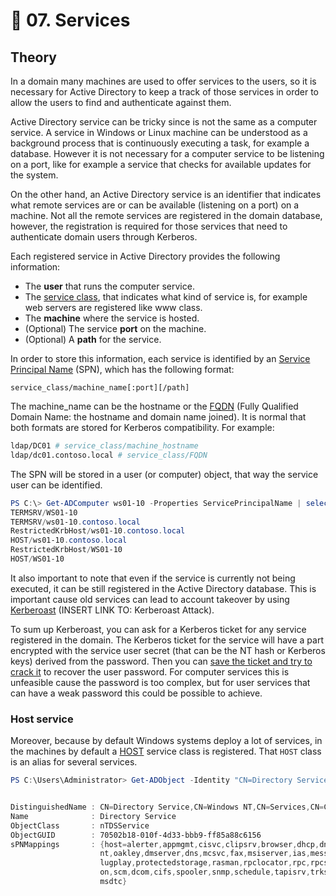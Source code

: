 # 📓 07. Services

## Theory

In a domain many machines are used to offer services to the users, so it is necessary for Active Directory to keep a track of those services in order to allow the users to find and authenticate against them.

Active Directory service can be tricky since is not the same as a computer service. A service in Windows or Linux machine can be understood as a background process that is continuously executing a task, for example a database. However it is not necessary for a computer service to be listening on a port, like for example a service that checks for available updates for the system.

On the other hand, an Active Directory service is an identifier that indicates what remote services are or can be available (listening on a port) on a machine. Not all the remote services are registered in the domain database, however, the registration is required for those services that need to authenticate domain users through Kerberos.

Each registered service in Active Directory provides the following information:

* The **user** that runs the computer service.
* The [service class](https://docs.microsoft.com/en-us/previous-versions/windows/it-pro/windows-server-2003/cc772815\(v=ws.10\)#service-principal-names), that indicates what kind of service is, for example web servers are registered like www class.
* The **machine** where the service is hosted.
* (Optional) The service **port** on the machine.
* (Optional) A **path** for the service.

In order to store this information, each service is identified by an [Service Principal Name](https://en.hackndo.com/service-principal-name-spn/) (SPN), which has the following format:

```
service_class/machine_name[:port][/path]
```

The machine\_name can be the hostname or the [FQDN](https://en.wikipedia.org/wiki/Fully\_qualified\_domain\_name) (Fully Qualified Domain Name: the hostname and domain name joined). It is normal that both formats are stored for Kerberos compatibility. For example:

```bash
ldap/DC01 # service_class/machine_hostname
ldap/dc01.contoso.local # service_class/FQDN
```

The SPN will be stored in a user (or computer) object, that way the service user can be identified.

```powershell
PS C:\> Get-ADComputer ws01-10 -Properties ServicePrincipalName | select -ExpandProperty ServicePrincipalName
TERMSRV/WS01-10
TERMSRV/ws01-10.contoso.local
RestrictedKrbHost/ws01-10.contoso.local
HOST/ws01-10.contoso.local
RestrictedKrbHost/WS01-10
HOST/WS01-10
```

It also important to note that even if the service is currently not being executed, it can be still registered in the Active Directory database. This is important cause old services can lead to account takeover by using [Kerberoast](https://www.youtube.com/watch?v=PUyhlN-E5MU) (INSERT LINK TO: Kerberoast Attack).

To sum up Kerberoast, you can ask for a Kerberos ticket for any service registered in the domain. The Kerberos ticket for the service will have a part encrypted with the service user secret (that can be the NT hash or Kerberos keys) derived from the password. Then you can [save the ticket and try to crack it](https://www.tarlogic.com/en/blog/how-to-attack-kerberos/) to recover the user password. For computer services this is unfeasible cause the password is too complex, but for user services that can have a weak password this could be possible to achieve.

### Host service <a href="#host-service" id="host-service"></a>

Moreover, because by default Windows systems deploy a lot of services, in the machines by default a [HOST](https://en.hackndo.com/service-principal-name-spn/#edge-case---host) service class is registered. That `HOST` class is an alias for several services.

```powershell
PS C:\Users\Administrator> Get-ADObject -Identity "CN=Directory Service,CN=Windows NT,CN=Services,CN=Configuration,$((Get-ADDomain).DistinguishedName)" -properties sPNMappings


DistinguishedName : CN=Directory Service,CN=Windows NT,CN=Services,CN=Configuration,DC=contoso,DC=local
Name              : Directory Service
ObjectClass       : nTDSService
ObjectGUID        : 70502b18-010f-4d33-bbb9-ff85a88c6156
sPNMappings       : {host=alerter,appmgmt,cisvc,clipsrv,browser,dhcp,dnscache,replicator,eventlog,eventsystem,policyage
                    nt,oakley,dmserver,dns,mcsvc,fax,msiserver,ias,messenger,netlogon,netman,netdde,netddedsm,nmagent,p
                    lugplay,protectedstorage,rasman,rpclocator,rpc,rpcss,remoteaccess,rsvp,samss,scardsvr,scesrv,seclog
                    on,scm,dcom,cifs,spooler,snmp,schedule,tapisrv,trksvr,trkwks,ups,time,wins,www,http,w3svc,iisadmin,
                    msdtc}
```
